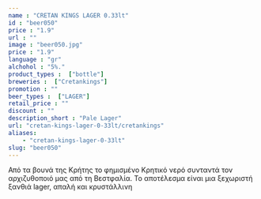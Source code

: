 ```yaml
---
name : "CRETAN KINGS LAGER 0.33lt"
id : "beer050"
price : "1.9"
url : ""
image : "beer050.jpg"
price : "1.9"
language : "gr"
alchohol : "5%."
product_types :  ["bottle"]
breweries :  ["Cretankings"]
promotion : ""
beer_types :  ["LAGER"]
retail_price : ""
discount : ""
description_short : "Pale Lager"
url: "cretan-kings-lager-0-33lt/cretankings"
aliases: 
    - "cretan-kings-lager-0-33lt"
slug: "beer050"
---
```


Από τα βουνά της Κρήτης το φημισμένο Κρητικό νερό συνταντά τον αρχιζυθοποιό μας από τη Βεστφαλία. Το αποτέλεσμα είναι μια ξεχωριστή ξανθιά lager, απαλή και κρυστάλλινη